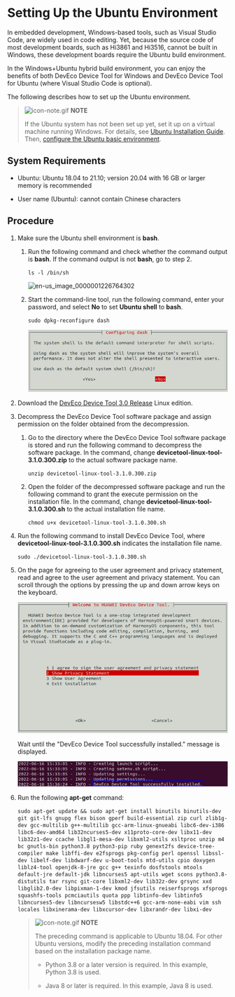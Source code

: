 # Setting Up the Ubuntu Environment

In embedded development, Windows-based tools, such as Visual Studio Code, are widely used in code editing. Yet, because the source code of most development boards, such as Hi3861 and Hi3516, cannot be built in Windows, these development boards require the Ubuntu build environment.

In the Windows+Ubuntu hybrid build environment, you can enjoy the benefits of both DevEco Device Tool for Windows and DevEco Device Tool for Ubuntu (where Visual Studio Code is optional).

The following describes how to set up the Ubuntu environment.

> ![icon-note.gif](public_sys-resources/icon-note.gif) **NOTE**
>
> If the Ubuntu system has not been set up yet, set it up on a virtual machine running Windows. For details, see [Ubuntu Installation Guide](https://developer.huawei.com/consumer/cn/training/course/video/C101639987816176315). Then, [configure the Ubuntu basic environment](https://developer.huawei.com/consumer/cn/training/course/video/C101639988048536240).


## System Requirements

- Ubuntu: Ubuntu 18.04 to 21.10; version 20.04 with 16 GB or larger memory is recommended

- User name (Ubuntu): cannot contain Chinese characters


## Procedure

1. Make sure the Ubuntu shell environment is **bash**.
   1. Run the following command and check whether the command output is **bash**. If the command output is not **bash**, go to step 2.
      
       ```shell
       ls -l /bin/sh
       ```

       ![en-us_image_0000001226764302](figures/en-us_image_0000001226764302.png)
   2. Start the command-line tool, run the following command, enter your password, and select **No** to set **Ubuntu shell** to **bash**.
      
       ```shell
       sudo dpkg-reconfigure dash
       ```

       ![ubuntu-dash-to-bash](figures/ubuntu-dash-to-bash.png)

2. Download the [DevEco Device Tool 3.0 Release](https://device.harmonyos.com/cn/ide#download) Linux edition.

3. Decompress the DevEco Device Tool software package and assign permission on the folder obtained from the decompression.
   1. Go to the directory where the DevEco Device Tool software package is stored and run the following command to decompress the software package. In the command, change **devicetool-linux-tool-3.1.0.300.zip** to the actual software package name.
      
       ```shell
       unzip devicetool-linux-tool-3.1.0.300.zip
       ```
   2. Open the folder of the decompressed software package and run the following command to grant the execute permission on the installation file. In the command, change **devicetool-linux-tool-3.1.0.300.sh** to the actual installation file name.
      
       ```shell
       chmod u+x devicetool-linux-tool-3.1.0.300.sh
       ```

4. Run the following command to install DevEco Device Tool, where **devicetool-linux-tool-3.1.0.300.sh** indicates the installation file name.
   
   ```shell
   sudo ./devicetool-linux-tool-3.1.0.300.sh
   ```

5. On the page for agreeing to the user agreement and privacy statement, read and agree to the user agreement and privacy statement. You can scroll through the options by pressing the up and down arrow keys on the keyboard.

   ![en-us_image_0000001340557741](figures/en-us_image_0000001340557741.png)

   Wait until the "DevEco Device Tool successfully installed." message is displayed.

   ![en-us_image_0000001338201457](figures/en-us_image_0000001338201457.png)


6. Run the following **apt-get** command:
   
   ```shell
   sudo apt-get update && sudo apt-get install binutils binutils-dev git git-lfs gnupg flex bison gperf build-essential zip curl zlib1g-dev gcc-multilib g++-multilib gcc-arm-linux-gnueabi libc6-dev-i386 libc6-dev-amd64 lib32ncurses5-dev x11proto-core-dev libx11-dev lib32z1-dev ccache libgl1-mesa-dev libxml2-utils xsltproc unzip m4 bc gnutls-bin python3.8 python3-pip ruby genext2fs device-tree-compiler make libffi-dev e2fsprogs pkg-config perl openssl libssl-dev libelf-dev libdwarf-dev u-boot-tools mtd-utils cpio doxygen liblz4-tool openjdk-8-jre gcc g++ texinfo dosfstools mtools default-jre default-jdk libncurses5 apt-utils wget scons python3.8-distutils tar rsync git-core libxml2-dev lib32z-dev grsync xxd libglib2.0-dev libpixman-1-dev kmod jfsutils reiserfsprogs xfsprogs squashfs-tools pcmciautils quota ppp libtinfo-dev libtinfo5 libncurses5-dev libncursesw5 libstdc++6 gcc-arm-none-eabi vim ssh locales libxinerama-dev libxcursor-dev libxrandr-dev libxi-dev
   ```

   > ![icon-note.gif](public_sys-resources/icon-note.gif) **NOTE**
   >
   > The preceding command is applicable to Ubuntu 18.04. For other Ubuntu versions, modify the preceding installation command based on the installation package name.
   > 
   > - Python 3.8 or a later version is required. In this example, Python 3.8 is used.
   > 
   > - Java 8 or later is required. In this example, Java 8 is used.
